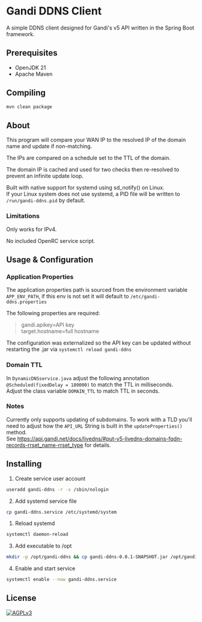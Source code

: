 # Gandi DDNS Client 

A simple DDNS client designed for Gandi's v5 API written in the Spring Boot framework.

## Prerequisites

* OpenJDK 21
* Apache Maven

## Compiling

```bash
mvn clean package
```

## About

This program will compare your WAN IP to the resolved IP of the domain name and update if non-matching.

The IPs are compared on a schedule set to the TTL of the domain.

The domain IP is cached and used for two checks then re-resolved to prevent an infinite update loop.

Built with native support for systemd using sd_notify() on Linux.  
If your Linux system does not use systemd, a PID file will be written to `/run/gandi-ddns.pid` by default.

### Limitations

Only works for IPv4.

No included OpenRC service script.

## Usage & Configuration

### Application Properties

The application properties path is sourced from the environment variable `APP_ENV_PATH`, if this env is not set it will default to `/etc/gandi-ddns.properties`

The following properties are required:
> gandi.apikey=API key  
> target.hostname=full hostname

The configuration was externalized so the API key can be updated without restarting the .jar via `systemctl reload gandi-ddns`

### Domain TTL

In `DynamicDNSservice.java` adjust the following annotation `@Scheduled(fixedDelay = 180000)` to match the TTL in milliseconds.  
Adjust the class variable `DOMAIN_TTL` to match TTL in seconds.

### Notes

Currently only supports updating of subdomains. To work with a TLD you'll need to adjust how the `API_URL` String is built in the `updateProperties()` method.  
See https://api.gandi.net/docs/livedns/#put-v5-livedns-domains-fqdn-records-rrset_name-rrset_type for details.

## Installing

1. Create service user account

```bash
useradd gandi-ddns -r -s /sbin/nologin
```

2. Add systemd service file

```bash
cp gandi-ddns.service /etc/systemd/system
```

1. Reload systemd

```bash
systemctl daemon-reload
```

3. Add executable to /opt

```bash
mkdir -p /opt/gandi-ddns && cp gandi-ddns-0.0.1-SNAPSHOT.jar /opt/gandi-ddns
```

4. Enable and start service

```bash
systemctl enable --now gandi-ddns.service
```

## License

[![AGPLv3](https://www.gnu.org/graphics/agplv3-155x51.png)](https://www.gnu.org/licenses/agpl-3.0.html)
